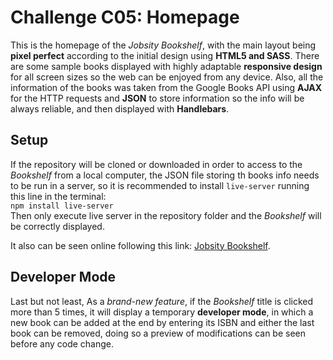 # Challenge C05: Homepage

This is the homepage of the *Jobsity Bookshelf*, with the main layout being **pixel perfect** according to the initial design using **HTML5 and SASS**. There are some sample books displayed with highly adaptable **responsive design** for all screen sizes so the web can be enjoyed from any device. Also, all the information of the books was taken from the Google Books API using **AJAX** for the HTTP requests and **JSON** to store information so the info will be always reliable, and then displayed with **Handlebars**.

## Setup
If the repository will be cloned or downloaded in order to access to the *Bookshelf* from a local computer, the JSON file storing th books info needs to be run in a server, so it is recommended to install `live-server` running this line in the terminal:  
`npm install live-server`  
Then only execute live server in the repository folder and the *Bookshelf* will be correctly displayed.

It also can be seen online following this link: [Jobsity Bookshelf](https://danieltrujillo003.github.io/JS-School/Challenge%20C05/).

## Developer Mode

Last but not least, As a *brand-new feature*, if the *Bookshelf* title is clicked more than 5 times, it will display a temporary **developer mode**, in which a new book can be added at the end by entering its ISBN and either the last book can be removed, doing so a preview of modifications can be seen before any code change.
